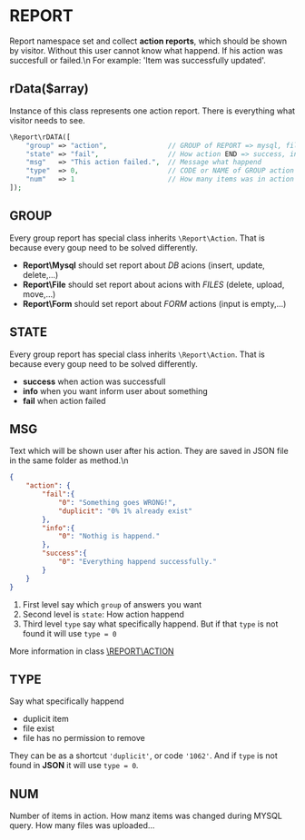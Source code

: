 # REPORT
Report namespace set and collect **action reports**, which should be shown by visitor. Without this user cannot know what happend. If his action was succesfull or failed.\n
For example: 'Item was successfully updated'.

## rData($array)
Instance of this class represents one action report. There is everything what visitor needs to see.
```php
\Report\rDATA([
	"group" => "action",               // GROUP of REPORT => mysql, file, form, ...
	"state" => "fail",                 // How action END => success, info, fail
	"msg"   => "This action failed.",  // Message what happend
	"type"  => 0,                      // CODE or NAME of GROUP action => 1062, insert, upload,...
	"num"   => 1                       // How many items was in action
]);

```

## GROUP
Every group report has special class inherits `\Report\Action`. That is because every goup need to be solved differently.
- **Report\Mysql** should set report about *DB* acions (insert, update, delete,...)
- **Report\File** should set report about acions with *FILES* (delete, upload, move,...)
- **Report\Form** should set report about *FORM* actions (input is empty,...)

## STATE
Every group report has special class inherits `\Report\Action`. That is because every goup need to be solved differently.
- **success** when action was successfull
- **info** when you want inform user about something
- **fail** when action failed

## MSG
Text which will be shown user after his action. They are saved in JSON file in the same folder as method.\n
```JSON
{
	"action": {
		"fail":{
			"0": "Something goes WRONG!",
			"duplicit": "0% 1% already exist"
		},
		"info":{
			"0": "Nothig is happend."
		},
		"success":{
			"0": "Everything happend successfully."
		}
	}
}

```
1) First level say which `group` of answers you want
2) Second level is `state`: How action happend
3) Third level `type` say what specifically happend. But if that `type` is not found it will use `type = 0`

More information in class [\REPORT\ACTION](https://github.com/Zerig/report/blob/master/ACTION.md)

## TYPE
Say what specifically happend
- duplicit item
- file exist
- file has no permission to remove

They can be as a shortcut `'duplicit'`, or code `'1062'`. And if `type` is not found in **JSON** it will use `type = 0`.


## NUM
Number of items in action. How manz items was changed during MYSQL query. How many files was uploaded...
